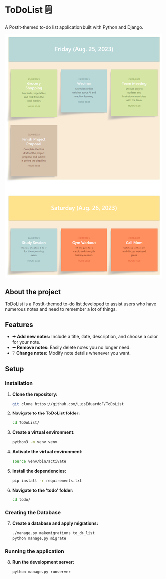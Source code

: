 # ToDoList 🗒️

A Postit-themed to-do list application built with Python and Django.

![alt text](https://github.com/LuisEduardoF/ToDoList/blob/main/todo/to_do_list/static/image_2023-08-26_003303915.png)

## About the project

ToDoList is a PostIt-themed to-do list developed to assist users who have numerous notes and need to remember a lot of things.


## Features
* ➕ **Add new notes:** Include a title, date, description, and choose a color for your note.
* ➖ **Remove notes:** Easily delete notes you no longer need.
* ❔  **Change notes:** Modify note details whenever you want.

## Setup

### Installation

1. **Clone the repository:**
   ```sh
   git clone https://github.com/LuisEduardoF/ToDoList
   ```

2. **Navigate to the ToDoList folder:**
   ```sh
   cd ToDoList/
   ```
     
3. **Create a virtual environment:**
   ```sh
   python3 -m venv venv
   ```

4. **Activate the virtual environment:**
   ```sh
   source venv/bin/activate
   ```

5. **Install the dependencies:**
   ```sh
   pip install -r requirements.txt
   ```

6. **Navigate to the 'todo' folder:**
   ```sh
   cd todo/
   ```
   
### Creating the Database

7. **Create a database and apply migrations:**
   ```sh
   ./manage.py makemigrations to_do_list
   python manage.py migrate
   ```
   
### Running the application

8. **Run the development server:**
   ```sh
   python manage.py runserver
   ```
